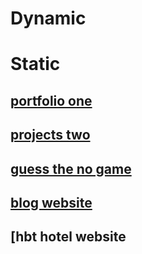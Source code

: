 # Dynamic

# Static
   ## [portfolio one ](https://amargupta.me/profile/)
   ## [projects two ](https://bit.ly/3bla3ID)
   ## [guess the no game ](https://bit.ly/2SWlkIW)
   ## [blog website ](https://amargupta.me/)
   ## [hbt hotel website




